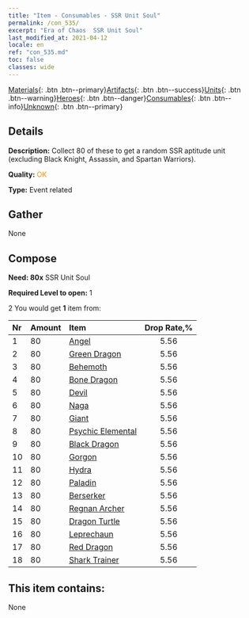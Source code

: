 ```yaml
---
title: "Item - Consumables - SSR Unit Soul"
permalink: /con_535/
excerpt: "Era of Chaos  SSR Unit Soul"
last_modified_at: 2021-04-12
locale: en
ref: "con_535.md"
toc: false
classes: wide
---
```

 [Materials](/Items/){: .btn .btn--primary}[Artifacts](/Items/Artifacts/){: .btn .btn--success}[Units](/Items/Units/){: .btn .btn--warning}[Heroes](/Items/Heroes/){: .btn .btn--danger}[Consumables](/Items/Consumables/){: .btn .btn--info}[Unknown](/Items/Unknown/){: .btn .btn--primary}

## Details
 **Description:** Collect 80 of these to get a random SSR aptitude unit (excluding Black Knight, Assassin, and Spartan Warriors).

 **Quality:** <span style="color: #FF8C00">OK</span>

 **Type:** Event related

## Gather

  None

## Compose

 **Need: 80x** SSR Unit Soul

 **Required Level to open:** 1

 2 You would get **1** item  from:

  | Nr | Amount |     Item    | Drop Rate,% |
  |:---|:-------|:------------|:---------:|
  | 1 | 80 | [Angel](/Items/unt_196/) | 5.56 | 
  | 2 | 80 | [Green Dragon](/Items/unt_205/) | 5.56 | 
  | 3 | 80 | [Behemoth](/Items/unt_223/) | 5.56 | 
  | 4 | 80 | [Bone Dragon](/Items/unt_214/) | 5.56 | 
  | 5 | 80 | [Devil](/Items/unt_232/) | 5.56 | 
  | 6 | 80 | [Naga](/Items/unt_240/) | 5.56 | 
  | 7 | 80 | [Giant ](/Items/unt_241/) | 5.56 | 
  | 8 | 80 | [Psychic Elemental](/Items/unt_267/) | 5.56 | 
  | 9 | 80 | [Black Dragon](/Items/unt_250/) | 5.56 | 
  | 10 | 80 | [Gorgon](/Items/unt_257/) | 5.56 | 
  | 11 | 80 | [Hydra](/Items/unt_259/) | 5.56 | 
  | 12 | 80 | [Paladin](/Items/unt_197/) | 5.56 | 
  | 13 | 80 | [Berserker](/Items/unt_224/) | 5.56 | 
  | 14 | 80 | [Regnan Archer](/Items/unt_274/) | 5.56 | 
  | 15 | 80 | [Dragon Turtle](/Items/unt_278/) | 5.56 | 
  | 16 | 80 | [Leprechaun](/Items/unt_270/) | 5.56 | 
  | 17 | 80 | [Red Dragon](/Items/unt_251/) | 5.56 | 
  | 18 | 80 | [Shark Trainer](/Items/unt_281/) | 5.56 | 


## This item contains:

  None

